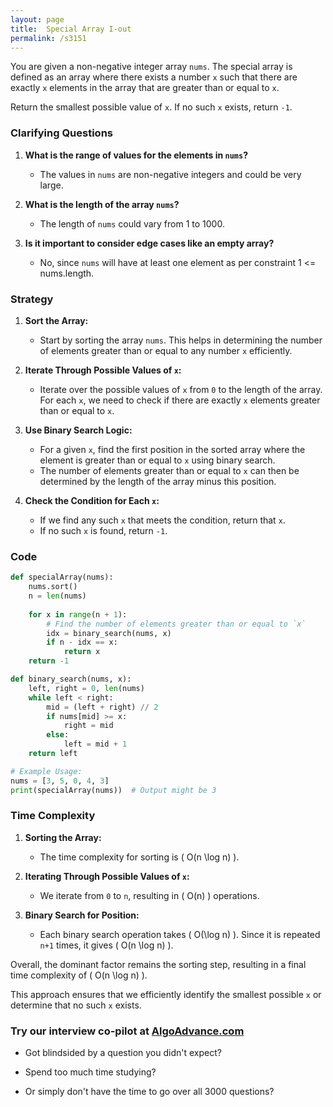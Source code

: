 ```yaml
---
layout: page
title:  Special Array I-out
permalink: /s3151
---
```

You are given a non-negative integer array `nums`. The special array is defined as an array where there exists a number `x` such that there are exactly `x` elements in the array that are greater than or equal to `x`.

Return the smallest possible value of `x`. If no such `x` exists, return `-1`.

### Clarifying Questions
1. **What is the range of values for the elements in `nums`?**
    - The values in `nums` are non-negative integers and could be very large.
  
2. **What is the length of the array `nums`?**
    - The length of `nums` could vary from 1 to 1000.

3. **Is it important to consider edge cases like an empty array?**
    - No, since `nums` will have at least one element as per constraint 1 <= nums.length.

### Strategy
1. **Sort the Array:** 
   - Start by sorting the array `nums`. This helps in determining the number of elements greater than or equal to any number `x` efficiently.
  
2. **Iterate Through Possible Values of `x`:**
   - Iterate over the possible values of `x` from `0` to the length of the array. For each `x`, we need to check if there are exactly `x` elements greater than or equal to `x`.
   
3. **Use Binary Search Logic:**
   - For a given `x`, find the first position in the sorted array where the element is greater than or equal to `x` using binary search. 
   - The number of elements greater than or equal to `x` can then be determined by the length of the array minus this position.
    
4. **Check the Condition for Each `x`:**
   - If we find any such `x` that meets the condition, return that `x`.
   - If no such `x` is found, return `-1`.

### Code

```python
def specialArray(nums):
    nums.sort()
    n = len(nums)
    
    for x in range(n + 1):
        # Find the number of elements greater than or equal to `x`
        idx = binary_search(nums, x)
        if n - idx == x:
            return x
    return -1

def binary_search(nums, x):
    left, right = 0, len(nums)
    while left < right:
        mid = (left + right) // 2
        if nums[mid] >= x:
            right = mid
        else:
            left = mid + 1
    return left

# Example Usage:
nums = [3, 5, 0, 4, 3]
print(specialArray(nums))  # Output might be 3
```

### Time Complexity
1. **Sorting the Array:** 
   - The time complexity for sorting is \( O(n \log n) \).

2. **Iterating Through Possible Values of `x`:**
   - We iterate from `0` to `n`, resulting in \( O(n) \) operations.
   
3. **Binary Search for Position:**
   - Each binary search operation takes \( O(\log n) \). Since it is repeated `n+1` times, it gives \( O(n \log n) \).

Overall, the dominant factor remains the sorting step, resulting in a final time complexity of \( O(n \log n) \).

This approach ensures that we efficiently identify the smallest possible `x` or determine that no such `x` exists.


### Try our interview co-pilot at [AlgoAdvance.com](https://algoAdvance.com)

- Got blindsided by a question you didn't expect?

- Spend too much time studying?

- Or simply don't have the time to go over all 3000 questions?

